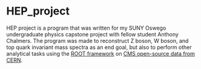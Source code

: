 # HEP_project
HEP project is a program that was written for my SUNY Oswego undergraduate physics capstone project with fellow student Anthony Chalmers. The program was made to reconstruct Z boson, W boson, and top quark invariant mass spectra as an end goal, but also to perform other analytical tasks using the [ROOT framework](https://root.cern/) on [CMS open-source data from CERN](http://opendata.cern.ch/record/50). 

